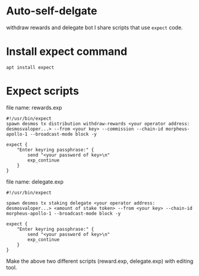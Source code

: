 # Auto-self-delgate
withdraw rewards and delegate bot
I share scripts that use `expect` code.

# Install expect command 
```apt install expect```

# Expect scripts
file name: rewards.exp
```
#!/usr/bin/expect
spawn desmos tx distribution withdraw-rewards <your operator address: desmosvaloper...> --from <your key> --commission --chain-id morpheus-apollo-1 --broadcast-mode block -y

expect {
    "Enter keyring passphrase:" {
        send "<your password of key>\n"
        exp_continue
    }
}
```

file name: delegate.exp
```
#!/usr/bin/expect

spawn desmos tx staking delegate <your operator address: desmosvaloper...> <amount of stake token> --from <your key> --chain-id morpheus-apollo-1 --broadcast-mode block -y

expect {
    "Enter keyring passphrase:" {
        send "<your password of key>\n"
        exp_continue
    }
}
```
Make the above two different scripts (reward.exp, delegate.exp) with editing tool.


